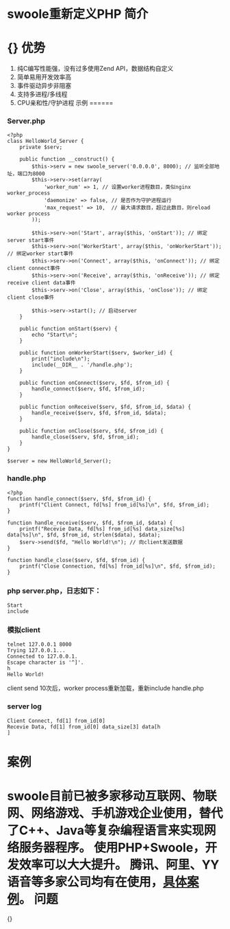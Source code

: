 swoole重新定义PHP
简介
======
{}
优势
======
1. 纯C编写性能强，没有过多使用Zend API，数据结构自定义
2. 简单易用开发效率高
3. 事件驱动异步非阻塞
4. 支持多进程/多线程
5. CPU亲和性/守护进程
示例
======
### Server.php
    <?php
    class HelloWorld_Server {
        private $serv;
    
        public function __construct() {
            $this->serv = new swoole_server('0.0.0.0', 8000); // 监听全部地址，端口为8000
            $this->serv->set(array(
                'worker_num' => 1, // 设置worker进程数目，类似nginx worker_process
                'daemonize' => false, // 是否作为守护进程运行
                'max_request' => 10,  // 最大请求数目，超过此数目，则reload worker process
            ));    
    
            $this->serv->on('Start', array($this, 'onStart')); // 绑定server start事件
            $this->serv->on('WorkerStart', array($this, 'onWorkerStart')); // 绑定worker start事件
            $this->serv->on('Connect', array($this, 'onConnect')); // 绑定client connect事件
            $this->serv->on('Receive', array($this, 'onReceive')); // 绑定receive client data事件
            $this->serv->on('Close', array($this, 'onClose')); // 绑定client close事件
    
            $this->serv->start(); // 启动server
        }   
    
        public function onStart($serv) {
            echo "Start\n";
        }   
    
        public function onWorkerStart($serv, $worker_id) {
            print("include\n");
            include(__DIR__ . '/handle.php');
        }   
    
        public function onConnect($serv, $fd, $from_id) {
            handle_connect($serv, $fd, $from_id);
        }   
    
        public function onReceive($serv, $fd, $from_id, $data) {
            handle_receive($serv, $fd, $from_id, $data);
        }   
    
        public function onClose($serv, $fd, $from_id) {
            handle_close($serv, $fd, $from_id);
        }   
    }
    
    $server = new HelloWorld_Server();

### handle.php
    <?php
    function handle_connect($serv, $fd, $from_id) {
        printf("Client Connect, fd[%s] from_id[%s]\n", $fd, $from_id);
    }
    
    function handle_receive($serv, $fd, $from_id, $data) {
        printf("Recevie Data, fd[%s] from_id[%s] data_size[%s] data[%s]\n", $fd, $from_id, strlen($data), $data);
        $serv->send($fd, "Hello World!\n"); // 向client发送数据
    }
    
    function handle_close($serv, $fd, $from_id) {
        printf("Close Connection, fd[%s] from_id[%s]\n", $fd, $from_id);
    }
### php server.php，日志如下：
        
    Start
    include
### 模拟client
    telnet 127.0.0.1 8000
    Trying 127.0.0.1...
    Connected to 127.0.0.1.
    Escape character is '^]'.
    h
    Hello World!
client send 10次后，worker process重新加载，重新include handle.php
### server log
    Client Connect, fd[1] from_id[0]
    Recevie Data, fd[1] from_id[0] data_size[3] data[h
    ]
案例
======
swoole目前已被多家移动互联网、物联网、网络游戏、手机游戏企业使用，替代了C++、Java等复杂编程语言来实现网络服务器程序。 使用PHP+Swoole，开发效率可以大大提升。
腾讯、阿里、YY语音等多家公司均有在使用，[具体案例](http://wiki.swoole.com/wiki/page/p-case.html)。
问题
======
{}
